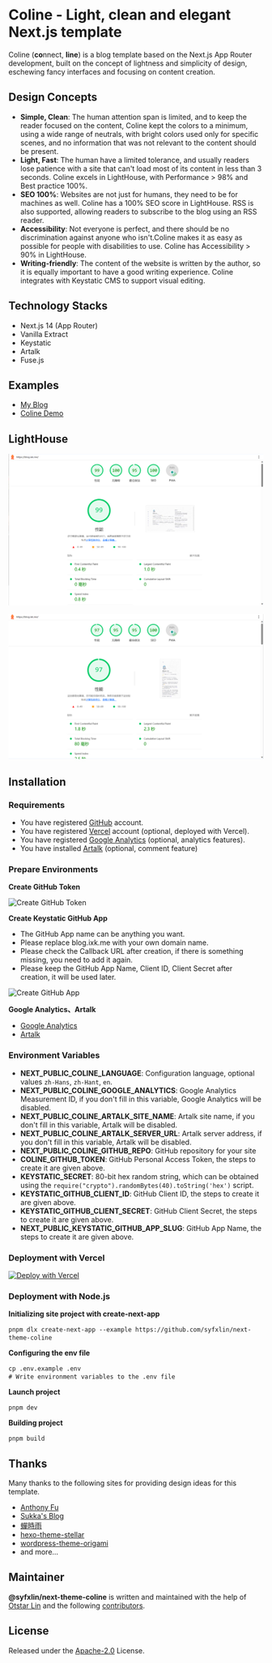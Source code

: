 # Coline - Light, clean and elegant Next.js template

Coline (**co**nnect, **line**) is a blog template based on the Next.js App Router development, built on the concept of lightness and simplicity of design, eschewing fancy interfaces and focusing on content creation.

## Design Concepts

- **Simple, Clean**: The human attention span is limited, and to keep the reader focused on the content, Coline kept the colors to a minimum, using a wide range of neutrals, with bright colors used only for specific scenes, and no information that was not relevant to the content should be present.
- **Light, Fast**: The human have a limited tolerance, and usually readers lose patience with a site that can't load most of its content in less than 3 seconds. Coline excels in LightHouse, with Performance > 98% and Best practice 100%.
- **SEO 100%**: Websites are not just for humans, they need to be for machines as well. Coline has a 100% SEO score in LightHouse. RSS is also supported, allowing readers to subscribe to the blog using an RSS reader.
- **Accessibility**: Not everyone is perfect, and there should be no discrimination against anyone who isn't.Coline makes it as easy as possible for people with disabilities to use. Coline has Accessibility > 90% in LightHouse.
- **Writing-friendly**: The content of the website is written by the author, so it is equally important to have a good writing experience. Coline integrates with Keystatic CMS to support visual editing.

## Technology Stacks

- Next.js 14 (App Router)
- Vanilla Extract
- Keystatic
- Artalk
- Fuse.js

## Examples

- [My Blog](https://blog.ixk.me)
- [Coline Demo](https://next-theme-coline-syfxlin.vercel.app/)

## LightHouse

![Desktop Benchmark](https://github.com/syfxlin/static/raw/master/next-theme-coline/desktop-benchmark.1977x1173.png)

![Mobile Benchmark](https://github.com/syfxlin/static/raw/master/next-theme-coline/mobile-benchmark.1977x1124.png)

## Installation

### Requirements

- You have registered [GitHub](https://github.com/) account.
- You have registered [Vercel](https://vercel.com) account (optional, deployed with Vercel).
- You have registered [Google Analytics](https://analytics.google.com/) (optional, analytics features).
- You have installed [Artalk](https://github.com/ArtalkJS/Artalk) (optional, comment feature)

### Prepare Environments

**Create GitHub Token**

![Create GitHub Token](https://github.com/syfxlin/static/raw/master/next-theme-coline/create-github-token.2853x1564.gif)

**Create Keystatic GitHub App**

- The GitHub App name can be anything you want.
- Please replace blog.ixk.me with your own domain name.
- Please check the Callback URL after creation, if there is something missing, you need to add it again.
- Please keep the GitHub App Name, Client ID, Client Secret after creation, it will be used later.

![Create GitHub App](https://github.com/syfxlin/static/raw/master/next-theme-coline/create-github-app.2853x1564.gif)

**Google Analytics、Artalk**

- [Google Analytics](https://analytics.google.com)
- [Artalk](https://artalk.js.org)

### Environment Variables

- **NEXT_PUBLIC_COLINE_LANGUAGE**: Configuration language, optional values `zh-Hans`, `zh-Hant`, `en`.
- **NEXT_PUBLIC_COLINE_GOOGLE_ANALYTICS**: Google Analytics Measurement ID, if you don't fill in this variable, Google Analytics will be disabled.
- **NEXT_PUBLIC_COLINE_ARTALK_SITE_NAME**: Artalk site name, if you don't fill in this variable, Artalk will be disabled.
- **NEXT_PUBLIC_COLINE_ARTALK_SERVER_URL**: Artalk server address, if you don't fill in this variable, Artalk will be disabled.
- **NEXT_PUBLIC_COLINE_GITHUB_REPO**: GitHub repository for your site
- **COLINE_GITHUB_TOKEN**: GitHub Personal Access Token, the steps to create it are given above.
- **KEYSTATIC_SECRET**: 80-bit hex random string, which can be obtained using the `require("crypto").randomBytes(40).toString('hex')` script.
- **KEYSTATIC_GITHUB_CLIENT_ID**: GitHub Client ID, the steps to create it are given above.
- **KEYSTATIC_GITHUB_CLIENT_SECRET**: GitHub Client Secret, the steps to create it are given above.
- **NEXT_PUBLIC_KEYSTATIC_GITHUB_APP_SLUG**: GitHub App Name, the steps to create it are given above.

### Deployment with Vercel

[![Deploy with Vercel](https://vercel.com/button)](https://vercel.com/new/clone?repository-url=https%3A%2F%2Fgithub.com%2Fsyfxlin%2Fnext-theme-coline&env=NEXT_PUBLIC_COLINE_LANGUAGE,NEXT_PUBLIC_COLINE_GOOGLE_ANALYTICS,NEXT_PUBLIC_COLINE_ARTALK_SITE_NAME,NEXT_PUBLIC_COLINE_ARTALK_SERVER_URL,NEXT_PUBLIC_COLINE_GITHUB_REPO,COLINE_GITHUB_TOKEN,KEYSTATIC_SECRET,KEYSTATIC_GITHUB_CLIENT_ID,KEYSTATIC_GITHUB_CLIENT_SECRET,NEXT_PUBLIC_KEYSTATIC_GITHUB_APP_SLUG&project-name=blog&repository-name=blog)

### Deployment with Node.js

**Initializing site project with create-next-app**

```shell
pnpm dlx create-next-app --example https://github.com/syfxlin/next-theme-coline
```

**Configuring the env file**

```shell
cp .env.example .env
# Write environment variables to the .env file
```

**Launch project**

```shell
pnpm dev
```

**Building project**

```shell
pnpm build
```

## Thanks

Many thanks to the following sites for providing design ideas for this template.

- [Anthony Fu](https://antfu.me/)
- [Sukka's Blog](https://blog.skk.moe/)
- [蟬時雨](https://www.chanshiyu.com/)
- [hexo-theme-stellar](https://github.com/xaoxuu/hexo-theme-stellar)
- [wordpress-theme-origami](https://github.com/syfxlin/origami)
- and more...

## Maintainer

**@syfxlin/next-theme-coline** is written and maintained with the help of [Otstar Lin](https://github.com/syfxlin) and the following [contributors](https://github.com/syfxlin/next-theme-coline/graphs/contributors).

## License

Released under the [Apache-2.0](https://opensource.org/licenses/Apache-2.0) License.
